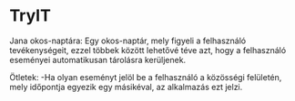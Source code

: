 # TryIT
Jana okos-naptára:
Egy okos-naptár, mely figyeli a felhasználó tevékenységeit, ezzel többek között lehetővé téve azt, hogy a felhasználó eseményei automatikusan tárolásra kerüljenek.

Ötletek:
-Ha olyan eseményt jelöl be a felhasználó a közösségi felületén, mely időpontja egyezik egy másikéval, az alkalmazás ezt jelzi.

